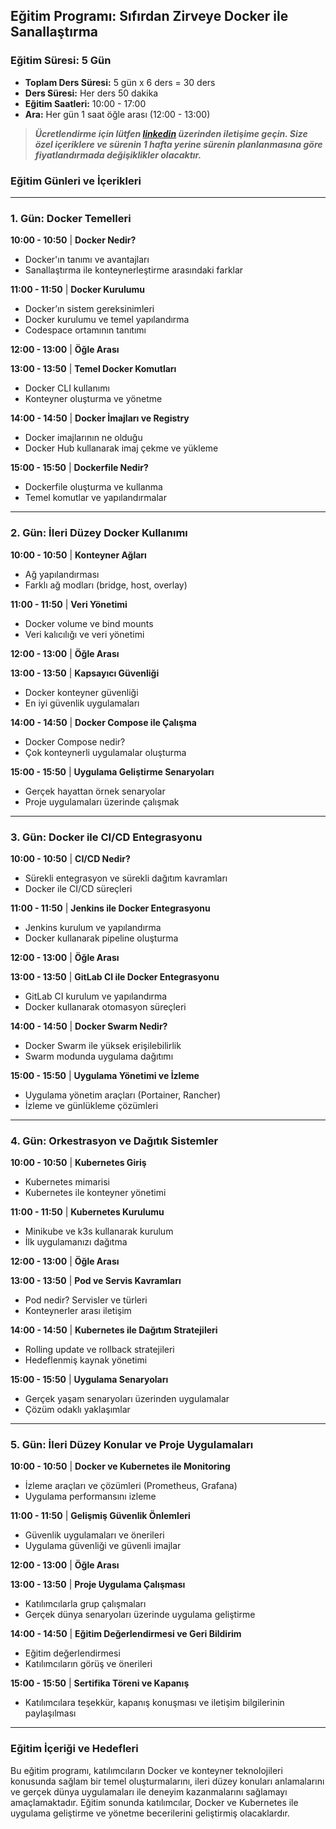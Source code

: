 ## Eğitim Programı: Sıfırdan Zirveye Docker ile Sanallaştırma

### Eğitim Süresi: 5 Gün
- **Toplam Ders Süresi:** 5 gün x 6 ders = 30 ders
- **Ders Süresi:** Her ders 50 dakika
- **Eğitim Saatleri:** 10:00 - 17:00
- **Ara:** Her gün 1 saat öğle arası (12:00 - 13:00)

> ***Ücretlendirme için lütfen [linkedin](https://www.linkedin.com/in/tuncerkaraarslan/) üzerinden iletişime geçin. Size özel içeriklere ve sürenin 1 hafta yerine sürenin planlanmasına göre fiyatlandırmada değişiklikler olacaktır.***

### Eğitim Günleri ve İçerikleri

---

### **1. Gün: Docker Temelleri**

**10:00 - 10:50** | **Docker Nedir?**  
- Docker'ın tanımı ve avantajları
- Sanallaştırma ile konteynerleştirme arasındaki farklar

**11:00 - 11:50** | **Docker Kurulumu**  
- Docker’ın sistem gereksinimleri
- Docker kurulumu ve temel yapılandırma
- Codespace ortamının tanıtımı

**12:00 - 13:00** | **Öğle Arası**

**13:00 - 13:50** | **Temel Docker Komutları**  
- Docker CLI kullanımı
- Konteyner oluşturma ve yönetme

**14:00 - 14:50** | **Docker İmajları ve Registry**  
- Docker imajlarının ne olduğu
- Docker Hub kullanarak imaj çekme ve yükleme

**15:00 - 15:50** | **Dockerfile Nedir?**  
- Dockerfile oluşturma ve kullanma
- Temel komutlar ve yapılandırmalar

---

### **2. Gün: İleri Düzey Docker Kullanımı**

**10:00 - 10:50** | **Konteyner Ağları**  
- Ağ yapılandırması
- Farklı ağ modları (bridge, host, overlay)

**11:00 - 11:50** | **Veri Yönetimi**  
- Docker volume ve bind mounts
- Veri kalıcılığı ve veri yönetimi

**12:00 - 13:00** | **Öğle Arası**

**13:00 - 13:50** | **Kapsayıcı Güvenliği**  
- Docker konteyner güvenliği
- En iyi güvenlik uygulamaları

**14:00 - 14:50** | **Docker Compose ile Çalışma**  
- Docker Compose nedir?
- Çok konteynerli uygulamalar oluşturma

**15:00 - 15:50** | **Uygulama Geliştirme Senaryoları**  
- Gerçek hayattan örnek senaryolar
- Proje uygulamaları üzerinde çalışmak

---

### **3. Gün: Docker ile CI/CD Entegrasyonu**

**10:00 - 10:50** | **CI/CD Nedir?**  
- Sürekli entegrasyon ve sürekli dağıtım kavramları
- Docker ile CI/CD süreçleri

**11:00 - 11:50** | **Jenkins ile Docker Entegrasyonu**  
- Jenkins kurulum ve yapılandırma
- Docker kullanarak pipeline oluşturma

**12:00 - 13:00** | **Öğle Arası**

**13:00 - 13:50** | **GitLab CI ile Docker Entegrasyonu**  
- GitLab CI kurulum ve yapılandırma
- Docker kullanarak otomasyon süreçleri

**14:00 - 14:50** | **Docker Swarm Nedir?**  
- Docker Swarm ile yüksek erişilebilirlik
- Swarm modunda uygulama dağıtımı

**15:00 - 15:50** | **Uygulama Yönetimi ve İzleme**  
- Uygulama yönetim araçları (Portainer, Rancher)
- İzleme ve günlükleme çözümleri

---

### **4. Gün: Orkestrasyon ve Dağıtık Sistemler**

**10:00 - 10:50** | **Kubernetes Giriş**  
- Kubernetes mimarisi
- Kubernetes ile konteyner yönetimi

**11:00 - 11:50** | **Kubernetes Kurulumu**  
- Minikube ve k3s kullanarak kurulum
- İlk uygulamanızı dağıtma

**12:00 - 13:00** | **Öğle Arası**

**13:00 - 13:50** | **Pod ve Servis Kavramları**  
- Pod nedir? Servisler ve türleri
- Konteynerler arası iletişim

**14:00 - 14:50** | **Kubernetes ile Dağıtım Stratejileri**  
- Rolling update ve rollback stratejileri
- Hedeflenmiş kaynak yönetimi

**15:00 - 15:50** | **Uygulama Senaryoları**  
- Gerçek yaşam senaryoları üzerinden uygulamalar
- Çözüm odaklı yaklaşımlar

---

### **5. Gün: İleri Düzey Konular ve Proje Uygulamaları**

**10:00 - 10:50** | **Docker ve Kubernetes ile Monitoring**  
- İzleme araçları ve çözümleri (Prometheus, Grafana)
- Uygulama performansını izleme

**11:00 - 11:50** | **Gelişmiş Güvenlik Önlemleri**  
- Güvenlik uygulamaları ve önerileri
- Uygulama güvenliği ve güvenli imajlar

**12:00 - 13:00** | **Öğle Arası**

**13:00 - 13:50** | **Proje Uygulama Çalışması**  
- Katılımcılarla grup çalışmaları
- Gerçek dünya senaryoları üzerinde uygulama geliştirme

**14:00 - 14:50** | **Eğitim Değerlendirmesi ve Geri Bildirim**  
- Eğitim değerlendirmesi
- Katılımcıların görüş ve önerileri

**15:00 - 15:50** | **Sertifika Töreni ve Kapanış**  
- Katılımcılara teşekkür, kapanış konuşması ve iletişim bilgilerinin paylaşılması 

---

### Eğitim İçeriği ve Hedefleri

Bu eğitim programı, katılımcıların Docker ve konteyner teknolojileri konusunda sağlam bir temel oluşturmalarını, ileri düzey konuları anlamalarını ve gerçek dünya uygulamaları ile deneyim kazanmalarını sağlamayı amaçlamaktadır. Eğitim sonunda katılımcılar, Docker ve Kubernetes ile uygulama geliştirme ve yönetme becerilerini geliştirmiş olacaklardır.